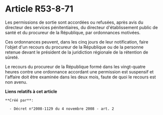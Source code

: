 # Article R53-8-71

Les permissions de sortie sont accordées ou refusées, après avis du directeur des services pénitentiaires, du directeur
d'établissement public de santé et du procureur de la République, par ordonnances motivées. 

Ces ordonnances peuvent, dans les cinq jours de leur notification, faire l'objet d'un recours du procureur de la République
ou de la personne retenue devant le président de la juridiction régionale de la rétention de sûreté. 

Le recours du procureur de la République formé dans les vingt-quatre heures contre une ordonnance accordant une permission
est suspensif et l'affaire doit être examinée dans les deux mois, faute de quoi le recours est non avenu.

**Liens relatifs à cet article**

	**Créé par**:

	  - Décret n°2008-1129 du 4 novembre 2008 - art. 2
